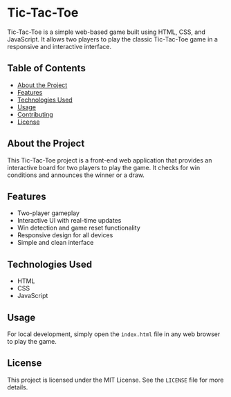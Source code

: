 # Tic-Tac-Toe

Tic-Tac-Toe is a simple web-based game built using HTML, CSS, and JavaScript. It allows two players to play the classic Tic-Tac-Toe game in a responsive and interactive interface.

## Table of Contents
- [About the Project](#about-the-project)
- [Features](#features)
- [Technologies Used](#technologies-used)
- [Usage](#usage)
- [Contributing](#contributing)
- [License](#license)

## About the Project
This Tic-Tac-Toe project is a front-end web application that provides an interactive board for two players to play the game. It checks for win conditions and announces the winner or a draw.

## Features
- Two-player gameplay
- Interactive UI with real-time updates
- Win detection and game reset functionality
- Responsive design for all devices
- Simple and clean interface

## Technologies Used
- HTML
- CSS
- JavaScript

## Usage
For local development, simply open the `index.html` file in any web browser to play the game.


## License
This project is licensed under the MIT License. See the `LICENSE` file for more details.
